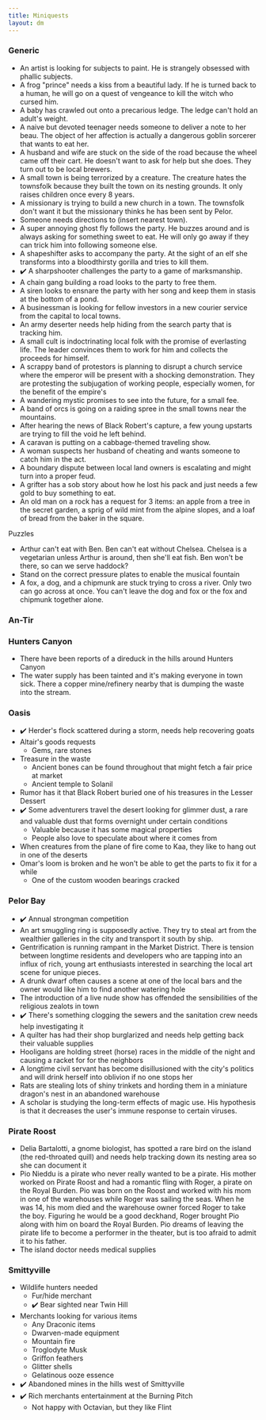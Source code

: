 ```yaml
---
title: Miniquests
layout: dm
---
```

### Generic
* An artist is looking for subjects to paint. He is strangely obsessed with phallic subjects.
* A frog "prince" needs a kiss from a beautiful lady. If he is turned back to a human, he will go on a quest of vengeance to kill the witch who cursed him.
* A baby has crawled out onto a precarious ledge. The ledge can't hold an adult's weight.
* A naive but devoted teenager needs someone to deliver a note to her beau. The object of her affection is actually a dangerous goblin sorcerer that wants to eat her.
* A husband and wife are stuck on the side of the road because the wheel came off their cart. He doesn't want to ask for help but she does. They turn out to be local brewers.
* A small town is being terrorized by a creature. The creature hates the townsfolk because they built the town on its nesting grounds. It only raises children once every 8 years.
* A missionary is trying to build a new church in a town. The townsfolk don't want it but the missionary thinks he has been sent by Pelor.
* Someone needs directions to (insert nearest town).
* A super annoying ghost fly follows the party. He buzzes around and is always asking for something sweet to eat. He will only go away if they can trick him into following someone else.
* A shapeshifter asks to accompany the party. At the sight of an elf she transforms into a bloodthirsty gorilla and tries to kill them.
* ✔️ A sharpshooter challenges the party to a game of marksmanship.
* A chain gang building a road looks to the party to free them.
* A siren looks to ensnare the party with her song and keep them in stasis at the bottom of a pond.
* A businessman is looking for fellow investors in a new courier service from the capital to local towns.
* An army deserter needs help hiding from the search party that is tracking him.
* A small cult is indoctrinating local folk with the promise of everlasting life. The leader convinces them to work for him and collects the proceeds for himself.
* A scrappy band of protestors is planning to disrupt a church service where the emperor will be present with a shocking demonstration. They are protesting the subjugation of working people, especially women, for the benefit of the empire's
* A wandering mystic promises to see into the future, for a small fee.
* A band of orcs is going on a raiding spree in the small towns near the mountains.
* After hearing the news of Black Robert's capture, a few young upstarts are trying to fill the void he left behind.
* A caravan is putting on a cabbage-themed traveling show.
* A woman suspects her husband of cheating and wants someone to catch him in the act.
* A boundary dispute between local land owners is escalating and might turn into a proper feud.
* A grifter has a sob story about how he lost his pack and just needs a few gold to buy something to eat.
* An old man on a rock has a request for 3 items: an apple from a tree in the secret garden, a sprig of wild mint from the alpine slopes, and a loaf of bread from the baker in the square.

Puzzles
* Arthur can't eat with Ben. Ben can't eat without Chelsea. Chelsea is a vegetarian unless Arthur is around, then she'll eat fish. Ben won't be there, so can we serve haddock?
* Stand on the correct pressure plates to enable the musical fountain
* A fox, a dog, and a chipmunk are stuck trying to cross a river. Only two can go across at once. You can't leave the dog and fox or the fox and chipmunk together alone.

### An-Tir

### Hunters Canyon
* There have been reports of a direduck in the hills around Hunters Canyon
* The water supply has been tainted and it's making everyone in town sick. There a copper mine/refinery nearby that is dumping the waste into the stream.

### Oasis
* ✔️ Herder's flock scattered during a storm, needs help recovering goats
* Altair's goods requests
  * Gems, rare stones
* Treasure in the waste
  * Ancient bones can be found throughout that might fetch a fair price at market
  * Ancient temple to Solanil
* Rumor has it that Black Robert buried one of his treasures in the Lesser Dessert
* ✔️ Some adventurers travel the desert looking for glimmer dust, a rare and valuable dust that forms overnight under certain conditions
  * Valuable because it has some magical properties
  * People also love to speculate about where it comes from
* When creatures from the plane of fire come to Kaa, they like to hang out in one of the deserts
* Omar's loom is broken and he won't be able to get the parts to fix it for a while
  * One of the custom wooden bearings cracked

### Pelor Bay
* ✔️ Annual strongman competition
* An art smuggling ring is supposedly active. They try to steal art from the wealthier galleries in the city and transport it south by ship.
* Gentrification is running rampant in the Market District. There is tension between longtime residents and developers who are tapping into an influx of rich, young art enthusiasts interested in searching the local art scene for unique pieces.
* A drunk dwarf often causes a scene at one of the local bars and the owner would like him to find another watering hole
* The introduction of a live nude show has offended the sensibilities of the religious zealots in town
* ✔️ There's something clogging the sewers and the sanitation crew needs help investigating it
* A quilter has had their shop burglarized and needs help getting back their valuable supplies
* Hooligans are holding street (horse) races in the middle of the night and causing a racket for for the neighbors
* A longtime civil servant has become disillusioned with the city's politics and will drink herself into oblivion if no one stops her
* Rats are stealing lots of shiny trinkets and hording them in a miniature dragon's nest in an abandoned warehouse
* A scholar is studying the long-term effects of magic use. His hypothesis is that it decreases the user's immune response to certain viruses.

### Pirate Roost
* Delia Bartalotti, a gnome biologist, has spotted a rare bird on the island (the red-throated quill) and needs help tracking down its nesting area so she can document it
* Pio Nieddu is a pirate who never really wanted to be a pirate. His mother worked on Pirate Roost and had a romantic fling with Roger, a pirate on the Royal Burden. Pio was born on the Roost and worked with his mom in one of the warehouses while Roger was sailing the seas. When he was 14, his mom died and the warehouse owner forced Roger to take the boy. Figuring he would be a good deckhand, Roger brought Pio along with him on board the Royal Burden. Pio dreams of leaving the pirate life to become a performer in the theater, but is too afraid to admit it to his father.
* The island doctor needs medical supplies

### Smittyville
* Wildlife hunters needed
  * Fur/hide merchant
  * ✔️ Bear sighted near Twin Hill
* Merchants looking for various items
  * Any Draconic items
  * Dwarven-made equipment
  * Mountain fire
  * Troglodyte Musk
  * Griffon feathers
  * Glitter shells
  * Gelatinous ooze essence
* ✔️ Abandoned mines in the hills west of Smittyville
* ✔️ Rich merchants entertainment at the Burning Pitch
  * Not happy with Octavian, but they like Flint